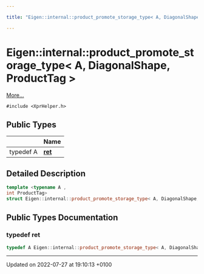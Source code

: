 ```yaml
---

title: "Eigen::internal::product_promote_storage_type< A, DiagonalShape, ProductTag >"

---
```


# Eigen::internal::product_promote_storage_type< A, DiagonalShape, ProductTag >



 [More...](#detailed-description)


`#include <XprHelper.h>`

## Public Types

|                | Name           |
| -------------- | -------------- |
| typedef A | **[ret](http://example.org/classes/structeigen_1_1internal_1_1product__promote__storage__type_3_01a_00_01diagonalshape_00_01producttag_01_4/#typedef-ret)**  |

## Detailed Description

```cpp
template <typename A ,
int ProductTag>
struct Eigen::internal::product_promote_storage_type< A, DiagonalShape, ProductTag >;
```

## Public Types Documentation

### typedef ret

```cpp
typedef A Eigen::internal::product_promote_storage_type< A, DiagonalShape, ProductTag >::ret;
```


-------------------------------

Updated on 2022-07-27 at 19:10:13 +0100